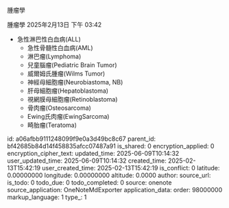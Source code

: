 腫瘤學

腫瘤學
2025年2月13日
下午 03:42

- 急性淋巴性白血病(ALL)
  - 急性骨髓性白血病(AML)
  - 淋巴瘤(Lymphoma)
  - 兒童腦瘤(Pediatric Brain Tumor)
  - 威爾姆氏腫瘤(Wilms Tumor)
  - 神經母細胞瘤(Neurobiastoma, NB)
  - 肝母細胞瘤(Hepatoblastoma)
  - 視網膜母細胞瘤(Retinoblastoma)
  - 骨肉瘤(Osteosarcoma)
  - Ewing氏肉瘤(EwingSarcoma)
  - 畸胎瘤(Teratoma)


id: a06afbb9111248099f9e0a3d49bc8c67
parent_id: bf42685b84d14f458835afcc07487a91
is_shared: 0
encryption_applied: 0
encryption_cipher_text: 
updated_time: 2025-06-09T10:14:32
user_updated_time: 2025-06-09T10:14:32
created_time: 2025-02-13T15:42:19
user_created_time: 2025-02-13T15:42:19
is_conflict: 0
latitude: 0.00000000
longitude: 0.00000000
altitude: 0.0000
author: 
source_url: 
is_todo: 0
todo_due: 0
todo_completed: 0
source: onenote
source_application: OneNoteMdExporter
application_data: 
order: 98000000
markup_language: 1
type_: 1